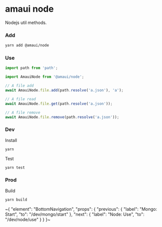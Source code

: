 
# amaui node

Nodejs util methods.

### Add

```sh
yarn add @amaui/node
```

### Use

```ts
import path from 'path';

import AmauiNode from '@amaui/node';

// A file add
await AmauiNode.file.add(path.resolve('a.json'), 'a');

// A file read
await AmauiNode.file.get(path.resolve('a.json'));

// A file remove
await AmauiNode.file.remove(path.resolve('a.json'));
```

### Dev

Install

```sh
yarn
```

Test

```sh
yarn test
```

### Prod

Build

```sh
yarn build
```

~{
  "element": "BottomNavigation",
  "props": {
    "previous": {
      "label": "Mongo: Start",
      "to": "/dev/mongo/start"
    },
    "next": {
      "label": "Node: Use",
      "to": "/dev/node/use"
    }
  }
}~
